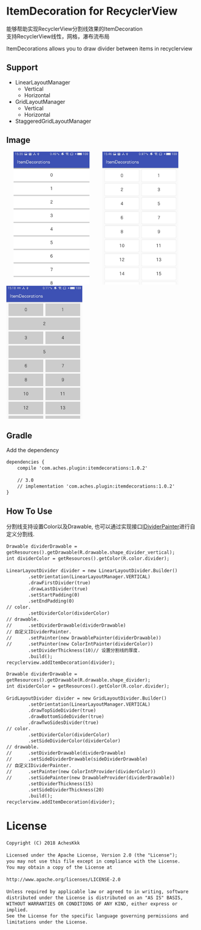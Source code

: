 # ItemDecoration for RecyclerView
能够帮助实现RecyclerView分割线效果的ItemDecoration<br>
支持RecyclerView线性，网格，瀑布流布局

ItemDecorations allows you to draw divider between items in recyclerview

## Support
- LinearLayoutManager
  - Vertical
  - Horizontal
- GridLayoutManager
  - Vertical
  - Horizontal
- StaggeredGridLayoutManager

## Image
<div>
  <img src="gif/S80417-153516.jpg" width = "200" height = "350" hspace = "15"/>
  <img src="gif/S80417-154641.jpg" width = "200" height = "350" hspace = "15"/>
  <img src="gif/S80427-151850.jpg" width = "200" height = "350" />
</div>

## Gradle
Add the dependency
```
dependencies {
    compile 'com.aches.plugin:itemdecorations:1.0.2'

    // 3.0
    // implementation 'com.aches.plugin:itemdecorations:1.0.2'
}
```

## How To Use
分割线支持设置Color以及Drawable, 也可以通过实现接口[IDividerPainter](https://github.com/AchesKkk/ItemDecorations/blob/master/lib-itemdecorations/src/main/java/com/sheldonchen/itemdecorations/painter/base/IDividerPainter.java)进行自定义分割线.
```
Drawable dividerDrawable = getResources().getDrawable(R.drawable.shape_divider_vertical);
int dividerColor = getResources().getColor(R.color.divider);
  
LinearLayoutDivider divider = new LinearLayoutDivider.Builder()
        .setOrientation(LinearLayoutManager.VERTICAL)
        .drawFirstDivider(true)
        .drawLastDivider(true)
        .setStartPadding(0)
        .setEndPadding(0)
// color.
        .setDividerColor(dividerColor)
// drawable.
//      .setDividerDrawable(dividerDrawable)
// 自定义IDividerPainter.
//      .setPainter(new DrawablePainter(dividerDrawable))
//      .setPainter(new ColorIntPainter(dividerColor))
        .setDividerThickness(10)// 设置分割线的厚度.
        .build();
recyclerview.addItemDecoration(divider);
```
```
Drawable dividerDrawable = getResources().getDrawable(R.drawable.shape_divider);
int dividerColor = getResources().getColor(R.color.divider);

GridLayoutDivider divider = new GridLayoutDivider.Builder()
        .setOrientation(LinearLayoutManager.VERTICAL)
        .drawTopSideDivider(true)
        .drawBottomSideDivider(true)
        .drawTwoSidesDivider(true)
// color.
        .setDividerColor(dividerColor)
        .setSideDividerColor(dividerColor)
// drawable.
//      .setDividerDrawable(dividerDrawable)
//      .setSideDividerDrawable(sideDividerDrawable)
// 自定义IDividerPainter.
//      .setPainter(new ColorIntProvider(dividerColor))
//      .setSidePainter(new DrawableProvider(dividerDrawable))
        .setDividerThickness(15)
        .setSideDividerThickness(20)
        .build();
recyclerview.addItemDecoration(divider);
```


# License
```
Copyright (C) 2018 AchesKkk

Licensed under the Apache License, Version 2.0 (the "License");
you may not use this file except in compliance with the License.
You may obtain a copy of the License at

http://www.apache.org/licenses/LICENSE-2.0

Unless required by applicable law or agreed to in writing, software
distributed under the License is distributed on an "AS IS" BASIS,
WITHOUT WARRANTIES OR CONDITIONS OF ANY KIND, either express or implied.
See the License for the specific language governing permissions and
limitations under the License.
```

